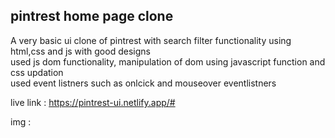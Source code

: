 ## pintrest home page clone

A very basic ui clone of pintrest with search filter functionality using html,css and js with good designs <br>
used js dom functionality, manipulation of dom using javascript function and css updation <br>
used event listners such as onlcick and mouseover eventlistners <br>

live link : https://pintrest-ui.netlify.app/#


img : <img href="![image](https://github.com/user-attachments/assets/c2c737d3-5313-4a49-81dd-c38f70f6a228)">
